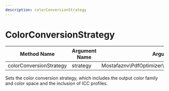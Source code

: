 ```yaml
---
description: colorConversionStrategy
---
```


# ColorConversionStrategy

| Method Name             | Argument Name | Argument Type                                         |
| ----------------------- | ------------- | ----------------------------------------------------- |
| colorConversionStrategy | strategy      | Mostafaznv\PdfOptimizer\Enums\ColorConversionStrategy |

Sets the color conversion strategy, which includes the output color family and color space and the inclusion of ICC profiles.



